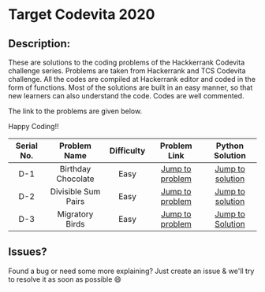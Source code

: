 # Target Codevita 2020

## Description: 

These are solutions to the coding problems of the Hackkerrank Codevita challenge series. Problems are taken from Hackerrank and TCS Codevita challenge. All the codes are compiled at Hackerrank editor and coded in the form of functions. Most of the solutions are built in an easy manner, so that new learners can also understand the code. Codes are well commented.

The link to the problems are given below. 

Happy Coding!!

|Serial No.|Problem Name|Difficulty|Problem Link|Python Solution|
|:--------:|:----------:|:--------:|:----------:|:------:|
|D-1|Birthday Chocolate|Easy|[Jump to problem](https://www.hackerrank.com/contests/target-codevita-1/challenges/the-birthday-bar)|[Jump to solution](https://github.com/harshkhatter/codevita_solutions/blob/master/Birthday_chocolate)|
|D-2|Divisible Sum Pairs|Easy|[Jump to problem](https://www.hackerrank.com/contests/target-codevita-1/challenges/divisible-sum-pairs)|[Jump to solution](https://github.com/harshkhatter/codevita_solutions/blob/master/Divisible_sum_pairs)|
|D-3|Migratory Birds|Easy|[Jump to problem](https://www.hackerrank.com/contests/target-codevita-1/challenges/migratory-birds)|[Jump to Solution](https://github.com/harshkhatter/codevita_solutions/blob/master/Migratory_birds)|


## Issues?
Found a bug or need some more explaining? Just create an issue & we'll try to resolve it as soon as possible :smile:

